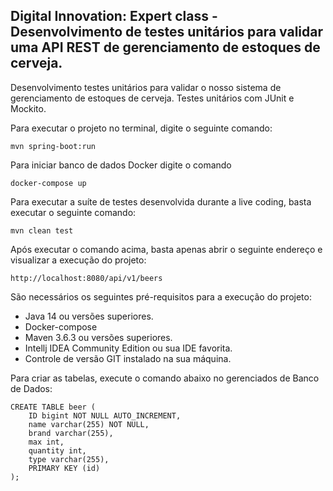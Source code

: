 <h2>Digital Innovation: Expert class - Desenvolvimento de testes unitários para validar uma API REST de gerenciamento de estoques de cerveja.</h2>
Desenvolvimento testes unitários para validar o nosso sistema de gerenciamento de estoques de cerveja. Testes unitários com JUnit e Mockito. 


Para executar o projeto no terminal, digite o seguinte comando:

```shell script
mvn spring-boot:run 
```
Para iniciar banco de dados Docker digite o comando
```shell script
docker-compose up 
```

Para executar a suíte de testes desenvolvida durante a live coding, basta executar o seguinte comando:

```shell script
mvn clean test
```

Após executar o comando acima, basta apenas abrir o seguinte endereço e visualizar a execução do projeto:

```
http://localhost:8080/api/v1/beers
```

São necessários os seguintes pré-requisitos para a execução do projeto:

* Java 14 ou versões superiores.
* Docker-compose 
* Maven 3.6.3 ou versões superiores.
* Intellj IDEA Community Edition ou sua IDE favorita.
* Controle de versão GIT instalado na sua máquina.


Para criar as tabelas, execute o comando abaixo no gerenciados de Banco de Dados:
```
CREATE TABLE beer (
    ID bigint NOT NULL AUTO_INCREMENT,
    name varchar(255) NOT NULL,
    brand varchar(255),
    max int,
    quantity int,
    type varchar(255),
    PRIMARY KEY (id)
);
```


